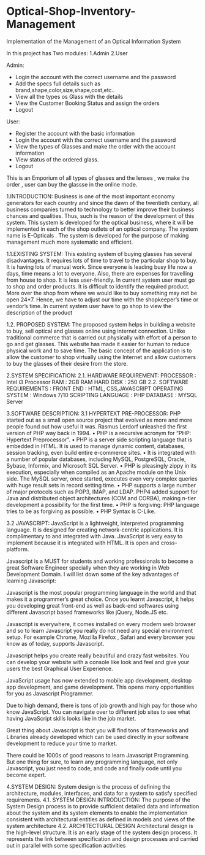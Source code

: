 # Optical-Shop-Inventory-Management
Implementation of the Management of an Optical Information System

In this project has Two modules:
 1.Admin
 2.User

Admin:
 * Login the account with the correct username and the password
 * Add the specs full details such as brand,shape,color,size,shape,cost,etc..
 * View all the types os Glass with the details
 * View the Customer Booking Status and assign the orders
 * Logout

User:
 * Register the account with the basic information
 * Login the account with the correct username and the password
 * View the types of Glasses and make the order with the account information
 * View status of the ordered glass.
 * Logout



This is an Emporium of all types of glasses and the lenses , we make the order , user can buy the glassse in the online mode.

1.INTRODUCTION:
 	Business is one of the most important economy generators for each country and since the dawn of the twentieth century, all business companies turned to technology to better improve their business chances and qualities. Thus, such is the reason of the development of this system. This system is developed for the optical business, where it will be implemented in each of the shop outlets of an optical company. The system name is E-Opticals . The system is developed for the purpose of making management much more systematic and efficient.

1.1.EXISTING SYSTEM:
	This existing system of buying glasses has several disadvantages. It requires lots of time to travel to the particular shop to buy. It is having lots of manual work. Since everyone is leading busy life now a days, time means a lot to everyone. Also, there are expenses for travelling from house to shop. It is less user-friendly. In current system user must go to shop and order products. It is difficult to identify the required product. More over the shop from where we would like to buy something may not be open 24*7. Hence, we have to adjust our time with the shopkeeper’s time or vendor’s time. In current system user have to go shop to view the description of the product

1.2. PROPOSED SYSTEM:
	The proposed system helps in building a website to buy, sell optical and glasses online using internet connection. Unlike traditional commerce that is carried out physically with effort of a person to go and get glasses. This website has made it easier for human to reduce physical work and to save time. The basic concept of the application is to allow the customer to shop virtually using the Internet and allow customers to buy the glasses of their desire from the store.



2.SYSTEM SPECIFICATION:
2.1. HARDWARE REQUIREMENT:
	PROCESSOR  : Intel i3 Processor 
	RAM		     : 2GB RAM 
	HARD DISK   : 250 GB 
2.2. SOFTWARE REQUIREMENTS :
	FRONT END  : HTML, CSS,JAVASCRIPT 
	OPERATING SYSTEM : Windows 7/10 
	SCRIPTING LANGUAGE : PHP 
	DATABASE : MYSQL Server



3.SOFTWARE DESCRIPTION:
3.1 HYPERTEXT PRE-PROCESSOR:
	PHP started out as a small open source project that evolved as more and more people found out how useful it was. Rasmus Lerdorf unleashed the first version of PHP way back in 1994.
•	PHP is a recursive acronym for “PHP: Hypertext Preprocessor”.
•	PHP is a server side scripting language that is embedded in HTML. It is used to manage dynamic content, databases, session tracking, even build entire e-commerce sites.
•	It is integrated with a number of popular databases, including MySQL, PostgreSQL, Oracle, Sybase, Informix, and Microsoft SQL Server.
•	PHP is pleasingly zippy in its execution, especially when compiled as an Apache module on the Unix side. The MySQL server, once started, executes even very complex queries with huge result sets in record setting time.
•	PHP supports a large number of major protocols such as POP3, IMAP, and LDAP. PHP4 added support for Java and distributed object architectures (COM and CORBA), making n-tier development a possibility for the first time.
•	PHP is forgiving: PHP language tries to be as forgiving as possible.
•	PHP Syntax is C-Like.

3.2 JAVASCRIPT:
JavaScript is a lightweight, interpreted programming language. It is designed for creating network-centric applications. It is complimentary to and integrated with Java. JavaScript is very easy to implement because it is integrated with HTML. It is open and cross-platform.

Javascript is a MUST for students and working professionals to become a great Software Engineer specially when they are working in Web Development Domain. I will list down some of the key advantages of learning Javascript:

Javascript is the most popular programming language in the world and that makes it a programmer’s great choice. Once you learnt Javascript, it helps you developing great front-end as well as back-end softwares using different Javascript based frameworks like jQuery, Node.JS etc.

Javascript is everywhere, it comes installed on every modern web browser and so to learn Javascript you really do not need any special environment setup. For example Chrome, Mozilla Firefox , Safari and every browser you know as of today, supports Javascript.

Javascript helps you create really beautiful and crazy fast websites. You can develop your website with a console like look and feel and give your users the best Graphical User Experience.

JavaScript usage has now extended to mobile app development, desktop app development, and game development. This opens many opportunities for you as Javascript Programmer.

Due to high demand, there is tons of job growth and high pay for those who know JavaScript. You can navigate over to different job sites to see what having JavaScript skills looks like in the job market.

Great thing about Javascript is that you will find tons of frameworks and Libraries already developed which can be used directly in your software development to reduce your time to market.

There could be 1000s of good reasons to learn Javascript Programming. But one thing for sure, to learn any programming language, not only Javascript, you just need to code, and code and finally code until you become expert.



4.SYSTEM DESIGN:
	System design is the process of defining the architecture, modules, interfaces, and data for a system to satisfy specified requirements. 
4.1. SYSTEM DESIGN INTRODUCTION:
	The purpose of the System Design process is to provide sufficient detailed data and information about the system and its system elements to enable the implementation consistent with architectural entities as defined in models and views of the system architecture 
4.2. ARCHITECTURAL DESIGN 
	Architectural design is the high-level structure. It is an early stage of the system design process. It represents the link between specification and design processes and carried out in parallel with some specification activities
